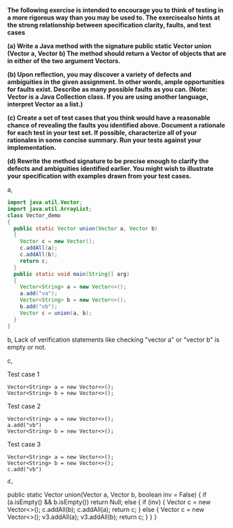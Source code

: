 **The following exercise is intended to encourage you to think of testing in a more rigorous way than you may be used to. The exercisealso hints at the strong relationship between specification clarity, faults, and test cases**

**(a) Write a Java method with the signature public static Vector union (Vector a, Vector b) The method should return a Vector of objects that are in either of the two argument Vectors.**

**(b) Upon reflection, you may discover a variety of defects and ambiguities in the given assignment. In other words, ample opportunities for faults exist. Describe as many possible faults as you can. (Note: Vector is a Java Collection class. If you are using another language, interpret Vector as a list.)**

**(c) Create a set of test cases that you think would have a reasonable chance of revealing the faults you identified above. Document a rationale for each test in your test set. If possible, characterize all of your rationales in some concise summary. Run your tests against your implementation.**

**(d) Rewrite the method signature to be precise enough to clarify the defects and ambiguities identified earlier. You might wish to illustrate your specification with examples drawn from your test cases.**


a,
```Java
import java.util.Vector;
import java.util.ArrayList;
class Vector_demo 
{
  public static Vector union(Vector a, Vector b)
  {
    Vector c = new Vector();
    c.addAll(a);
    c.addAll(b);
    return c;
  }
  public static void main(String[] arg)
  {
    Vector<String> a = new Vector<>();
    a.add("va");
    Vector<String> b = new Vector<>();
    b.add("vb");
    Vector c = union(a, b);
  }
} 
```

b, Lack of verification statements like checking "vector a" or "vector b" is empty or not.

c,

Test case 1
```
Vector<String> a = new Vector<>();
Vector<String> b = new Vector<>();
```
Test case 2
```
Vector<String> a = new Vector<>();
a.add("vb")
Vector<String> b = new Vector<>();
```
Test case 3
```
Vector<String> a = new Vector<>();
Vector<String> b = new Vector<>();
c.add("vb")

d,
```
public static Vector union(Vector a, Vector b, boolean inv = False)
{
  if (a.isEmpty() && b.isEmpty()) return Null;
  else
  {
    if (inv)
    {
      Vector<String> c = new Vector<>();
      c.addAll(b);
      c.addAll(a);
      return c;
    }
    else
    {
      Vector<String> c = new Vector<>();
      v3.addAll(a);
      v3.addAll(b);
      return c;
    }
  }
}
```


